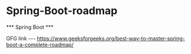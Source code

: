 # Spring-Boot-roadmap

*** Spring Boot ***

GFG link --- https://www.geeksforgeeks.org/best-way-to-master-spring-boot-a-complete-roadmap/
